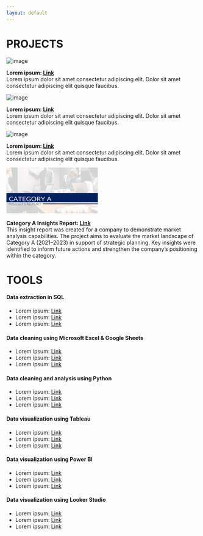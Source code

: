 ```yaml
---
layout: default
---
```


# PROJECTS

<div class="projects-row">
  <img src="https://github.githubassets.com/images/icons/emoji/octocat.png" alt="image" class="proj-img">
  <p>
  <strong>Lorem ipsum: <a href="#">Link</a></strong><br>
  Lorem ipsum dolor sit amet consectetur adipiscing elit. Dolor sit amet consectetur adipiscing elit quisque faucibus.
  </p>
</div>

<div class="projects-row">
  <img src="https://github.githubassets.com/images/icons/emoji/octocat.png" alt="image" class="proj-img">
  <p>
  <strong>Lorem ipsum: <a href="#">Link</a></strong><br>
  Lorem ipsum dolor sit amet consectetur adipiscing elit. Dolor sit amet consectetur adipiscing elit quisque faucibus.
  </p>
</div>

<div class="projects-row">
  <img src="https://github.githubassets.com/images/icons/emoji/octocat.png" alt="image" class="proj-img">
  <p>
  <strong>Lorem ipsum: <a href="#">Link</a></strong><br>
  Lorem ipsum dolor sit amet consectetur adipiscing elit. Dolor sit amet consectetur adipiscing elit quisque faucibus.
  </p>
</div>

<div class="projects-row">
  <img src="assets/img/category-a_preview.jpg" alt="image" class="proj-img" width="240" height="120">
  <p>
  <strong>Category A Insights Report: <a href="https://drive.google.com/file/d/1sy-a3oOYik5NWRQKdHYtbDaAoNyKLsSD/view">Link</a></strong><br>
  This insight report was created for a company to demonstrate market analysis capabilities. The project aims to evaluate the market landscape of Category A (2021–2023) in support of strategic planning. Key insights were identified to inform future actions and strengthen the company’s positioning within the category.
  </p>
</div>

# TOOLS

#### **Data extraction in SQL**

*   Lorem ipsum: <a href="#">Link</a><br>
*   Lorem ipsum: <a href="#">Link</a><br>
*   Lorem ipsum: <a href="#">Link</a><br>

#### **Data cleaning using Microsoft Excel & Google Sheets**

*   Lorem ipsum: <a href="#">Link</a><br>
*   Lorem ipsum: <a href="#">Link</a><br>
*   Lorem ipsum: <a href="#">Link</a><br>

#### **Data cleaning and analysis using Python**

*   Lorem ipsum: <a href="#">Link</a><br>
*   Lorem ipsum: <a href="#">Link</a><br>
*   Lorem ipsum: <a href="#">Link</a><br>

#### **Data visualization using Tableau**

*   Lorem ipsum: <a href="#">Link</a><br>
*   Lorem ipsum: <a href="#">Link</a><br>
*   Lorem ipsum: <a href="#">Link</a><br>

#### **Data visualization using Power BI**

*   Lorem ipsum: <a href="#">Link</a><br>
*   Lorem ipsum: <a href="#">Link</a><br>
*   Lorem ipsum: <a href="#">Link</a><br>

#### **Data visualization using Looker Studio**

*   Lorem ipsum: <a href="#">Link</a><br>
*   Lorem ipsum: <a href="#">Link</a><br>
*   Lorem ipsum: <a href="#">Link</a><br>
